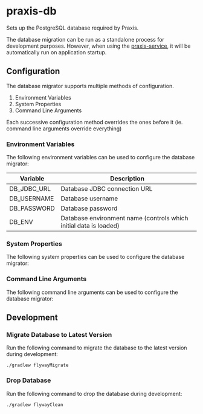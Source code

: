 # praxis-db
Sets up the PostgreSQL database required by Praxis.

The database migration can be run as a standalone process for development purposes. However, when using the [praxis-service](../praxis-service), it
will be automatically run on application startup.

## Configuration
The database migrator supports multiple methods of configuration.

1. Environment Variables
2. System Properties
3. Command Line Arguments

Each successive configuration method overrides the ones before it (ie. command line arguments override everything)

### Environment Variables
The following environment variables can be used to configure the database migrator:

| Variable | Description |
|----------|-------------|
| DB_JDBC_URL | Database JDBC connection URL |
| DB_USERNAME | Database username |
| DB_PASSWORD | Database password |
| DB_ENV      | Database environment name (controls which initial data is loaded)

### System Properties
The following system properties can be used to configure the database migrator:

### Command Line Arguments
The following command line arguments can be used to configure the database migrator:


## Development

### Migrate Database to Latest Version
Run the following command to migrate the database to the latest version during development:

    ./gradlew flywayMigrate
    
### Drop Database
Run the following command to drop the database during development:

    ./gradlew flywayClean
